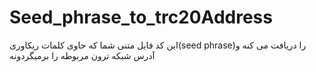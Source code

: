 # Seed_phrase_to_trc20Address
این کد فایل متنی شما که حاوی کلمات ریکاوری(seed phrase)را دریافت می کنه و آدرس شبکه ترون مربوطه را برمیگردونه 
